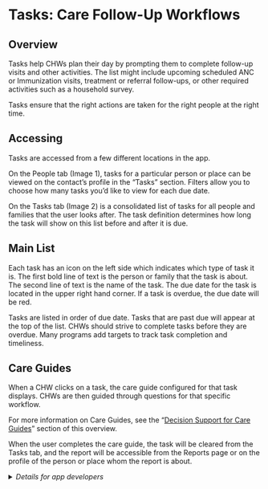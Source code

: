 # Tasks: Care Follow-Up Workflows

## Overview

Tasks help CHWs plan their day by prompting them to complete follow-up visits and other activities. The list might include upcoming scheduled ANC or Immunization visits, treatment or referral follow-ups, or other required activities such as a household survey. 

Tasks ensure that the right actions are taken for the right people at the right time.

## Accessing

Tasks are accessed from a few different locations in the app.

On the People tab (Image 1), tasks for a particular person or place can be viewed on the contact’s profile in the “Tasks” section. Filters allow you to choose how many tasks you’d like to view for each due date.

On the Tasks tab (Image 2) is a consolidated list of tasks for all people and families that the user looks after. The task definition determines how long the task will show on this list before and after it is due.

## Main List

Each task has an icon on the left side which indicates which type of task it is. The first bold line of text is the person or family that the task is about. The second line of text is the name of the task. The due date for the task is located in the upper right hand corner. If a task is overdue, the due date will be red.

Tasks are listed in order of due date. Tasks that are past due will appear at the top of the list. CHWs should strive to complete tasks before they are overdue. Many programs add targets to track task completion and timeliness.

## Care Guides

When a CHW clicks on a task, the care guide configured for that task displays. CHWs are then guided through questions for that specific workflow.

For more information on Care Guides, see the “[Decision Support for Care Guides]()” section of this overview. 

When the user completes the care guide, the task will be cleared from the Tasks tab, and the report will be accessible from the Reports page or on the profile of the person or place whom the report is about.

<details>
  <summary><em>Details for app developers</em></summary>

> **Defining Tasks**
> 
> Each task drives a workflow, ensuring that the right actions are taken for people at the right time. Tasks indicate a recommended action to the user. They indicate who the user should perform the action with and the recommended timeframe of that action. When the user taps the task, they are directed to a form where the details of the action are captured.
> 
> Tasks are configured in the `tasks.js` file. This file is a JavaScript module which defines an array of objects conforming to the Task schema detailed below. When defining tasks, all the data about contacts on the device (both people and places) along with all their reports are available. Tasks are available only for users of type "restricted to their place". Tasks can pull in fields from reports and pass data as inputs to the form that opens when the task is selected, enabling richer user experiences.
> 
> | property | type | description | required |
> |---|---|---|---|
> | `name`| `string` | A unique identifier for the task. Used for querying task completeness. | yes, unique |
> | `icon` | `string` | The icon to show alongside the task. Should correspond with a value defined in `resources.json`. | no |
> | `title` | `translation key` | The title of the task (labeled above). | yes |
> | `appliesTo` | `'contacts'` or `'reports'` | Do you want to emit one task per report, or one task per contact? This attribute controls the behavior of other properties herein. | yes |
> | `appliesIf` | `function(contact, report)` | If `appliesTo: 'contacts'`, this function is invoked once per contact and `report` is undefined. If `appliesTo: 'reports'`, this function is invoked once per report. Return true if the task should appear for the given documents. | no |
> | `appliesToType` | `string[]` | Filters the contacts or reports for which `appliesIf` will be evaluated. If `appliesTo: 'reports'`, this is an array of form codes. If `appliesTo: 'contacts'`, this is an array of contact types. For example, `['person']` or `['clinic', 'health_center']`. For example, `['pregnancy']` or `['P', 'pregnancy']`. | no |
> | `contactLabel` | `string` or `function(contact, report)` | Controls the label describing the subject of the task. Defaults to the name of the contact (`contact.contact.name`). | no |
> | `resolvedIf` | `function(contact, report, event, dueDate)` | Return true to mark the task as "resolved". A resolved task uses memory on the phone, but is not displayed. | yes |
> | `events` | `object[]` | An event is used to specify the timing of the task. | yes |
> | `events[n].id` | `string` | A descriptive identifier. Used for querying task completeness. | yes, unique |
> | `events[n].days` | `integer` | Number of days after the doc's `reported_date` that the event is due | yes, if `dueDate` is not set |
> | `events[n].dueDate` | `function(event, contact, report)` | Returns a `Date` object for the day when this event is due. | yes, if `days` is not set |
> | `events[n].start` | `integer` | Number of days to show the task before it is due. | yes |
> | `events[n].end` | `integer` | Number of days to show the task after it is due. | yes |
> | `actions` | `object[]` | The actions (forms) that a user can access after clicking on a task. If you put multiple forms here, the user will see a task summary screen where they can select which action they would like to complete. | yes |
> | `actions[n].type` | `'report'` or `'contact'` | When `'report'`, the action opens the given form. When `'contact'`, the action redirects to a contact's profile page. Defaults to 'report'. | no |
> | `actions[n].form` | `string` | The code of the form that should open when you select the action. | yes |
> | `actions[n].label`| `translation key` | The label that should appear on the task summary screen if multiple actions are present. | no |
> | `actions[n].modifyContent`| `function (content, contact, report)` | Set the values on the content object to control the data which will be passed as `inputs` to the form which opens when the action is selected. | no |
> | `priority` | `object` or `function(contact, report)` returning object of same schema | Controls the "high risk" line seen above. | no |
> | `priority.level` | `high` or `medium` | Tasks that are `high` will display a high risk icon with the task. Default: `medium`. | no |
> | `priority.label` | `translation key` | Text shown with the task associated to the risk level. | no |
> 
> To build your tasks into your app, you must compile them into app-settings, then upload them to your instance.
> `medic-conf --local compile-app-settings backup-app-settings upload-app-settings`
</details>
